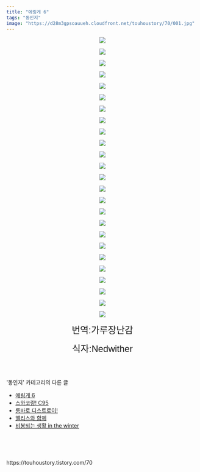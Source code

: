 ```yaml
---
title: "에링게 6"
tags: "동인지"
image: "https://d28m3gpsoauueh.cloudfront.net/touhoustory/70/001.jpg"
---
```

<div class="article">
<div class="tt_article_useless_p_margin"><p style="text-align: center; clear: none; float: none;"><img src="{{ site.imgserver4 }}/touhoustory/70/001.jpg"/></p><p style="text-align: center; clear: none; float: none;"><img src="{{ site.imgserver4 }}/touhoustory/70/002.jpg"/></p><p style="text-align: center; clear: none; float: none;"><img src="{{ site.imgserver4 }}/touhoustory/70/003.jpg"/></p><p style="text-align: center; clear: none; float: none;"><img src="{{ site.imgserver4 }}/touhoustory/70/004.jpg"/></p><p style="text-align: center; clear: none; float: none;"><img src="{{ site.imgserver4 }}/touhoustory/70/005.jpg"/></p><p style="text-align: center; clear: none; float: none;"><img src="{{ site.imgserver4 }}/touhoustory/70/006.jpg"/></p><p style="text-align: center; clear: none; float: none;"><img src="{{ site.imgserver4 }}/touhoustory/70/007.jpg"/></p><p style="text-align: center; clear: none; float: none;"><img src="{{ site.imgserver4 }}/touhoustory/70/008.jpg"/></p><p style="text-align: center; clear: none; float: none;"><img src="{{ site.imgserver4 }}/touhoustory/70/009.jpg"/></p><p style="text-align: center; clear: none; float: none;"><img src="{{ site.imgserver4 }}/touhoustory/70/010.jpg"/></p><p style="text-align: center; clear: none; float: none;"><img src="{{ site.imgserver4 }}/touhoustory/70/011.jpg"/></p><p style="text-align: center; clear: none; float: none;"><img src="{{ site.imgserver4 }}/touhoustory/70/012.jpg"/></p><p style="text-align: center; clear: none; float: none;"><img src="{{ site.imgserver4 }}/touhoustory/70/013.jpg"/></p><p style="text-align: center; clear: none; float: none;"><img src="{{ site.imgserver4 }}/touhoustory/70/014.jpg"/></p><p style="text-align: center; clear: none; float: none;"><img src="{{ site.imgserver4 }}/touhoustory/70/015.jpg"/></p><p style="text-align: center; clear: none; float: none;"><img src="{{ site.imgserver4 }}/touhoustory/70/016.jpg"/></p><p style="text-align: center; clear: none; float: none;"><img src="{{ site.imgserver4 }}/touhoustory/70/017.jpg"/></p><p style="text-align: center; clear: none; float: none;"><img src="{{ site.imgserver4 }}/touhoustory/70/018.jpg"/></p><p style="text-align: center; clear: none; float: none;"><img src="{{ site.imgserver4 }}/touhoustory/70/019.jpg"/></p><p style="text-align: center; clear: none; float: none;"><img src="{{ site.imgserver4 }}/touhoustory/70/020.jpg"/></p><p style="text-align: center; clear: none; float: none;"><img src="{{ site.imgserver4 }}/touhoustory/70/021.jpg"/></p><p style="text-align: center; clear: none; float: none;"><img src="{{ site.imgserver4 }}/touhoustory/70/022.jpg"/></p><p style="text-align: center; clear: none; float: none;"><img src="{{ site.imgserver4 }}/touhoustory/70/023.jpg"/></p><p style="text-align: center; clear: none; float: none;"><img src="{{ site.imgserver4 }}/touhoustory/70/024.jpg"/></p><p style="text-align: center; clear: none; float: none;"><img src="{{ site.imgserver4 }}/touhoustory/70/025.jpg"/></p><p style="text-align: center;"><span style="font-size: 18pt;"><span style='font-size: 18pt; font-family: "맑은 고딕", sans-serif;'>번역:가루장난감</span></span></p><p style="text-align: center;"><span style='font-size: 18pt; font-family: "맑은 고딕", sans-serif;'>식자:Nedwither</span><span style='font-size: 18pt; font-family: "맑은 고딕", sans-serif;'></span><span style='font-size: 18pt; font-family: "맑은 고딕", sans-serif;'></span><span style='font-size: 18pt; font-family: "맑은 고딕", sans-serif;'></span><span style='font-size: 18pt; font-family: "맑은 고딕", sans-serif;'></span><span style='font-size: 18pt; font-family: "맑은 고딕", sans-serif;'></span><span style='font-size: 18pt; font-family: "맑은 고딕", sans-serif;'></span><span style='font-size: 18pt; font-family: "맑은 고딕", sans-serif;'></span><span style='font-size: 18pt; font-family: "맑은 고딕", sans-serif;'></span><span style='font-size: 18pt; font-family: "맑은 고딕", sans-serif;'></span><span style='font-size: 18pt; font-family: "맑은 고딕", sans-serif;'></span><span style='font-size: 18pt; font-family: "맑은 고딕", sans-serif;'></span><span style='font-size: 18pt; font-family: "맑은 고딕", sans-serif;'></span><span style='font-size: 18pt; font-family: "맑은 고딕", sans-serif;'></span><span style='font-size: 18pt; font-family: "맑은 고딕", sans-serif;'></span><span style='font-size: 18pt; font-family: "맑은 고딕", sans-serif;'></span><span style='font-size: 18pt; font-family: "맑은 고딕", sans-serif;'></span><span style='font-size: 18pt; font-family: "맑은 고딕", sans-serif;'></span><span style='font-size: 18pt; font-family: "맑은 고딕", sans-serif;'></span><span style='font-size: 18pt; font-family: "맑은 고딕", sans-serif;'></span><span style='font-size: 18pt; font-family: "맑은 고딕", sans-serif;'></span><span style='font-size: 18pt; font-family: "맑은 고딕", sans-serif;'></span><span style='font-size: 18pt; font-family: "맑은 고딕", sans-serif;'></span><span style='font-size: 18pt; font-family: "맑은 고딕", sans-serif;'></span><span style='font-size: 18pt; font-family: "맑은 고딕", sans-serif;'></span><span style='font-size: 18pt; font-family: "맑은 고딕", sans-serif;'></span><br/></p> </div></div><br/>
<div class="tagTrail">
</div><br/>
<div class="another">
<p>'동인지' 카테고리의 다른 글</p>
<ul>
<li><a href="/touhoustory_70">에링게 6</a></li>
<li><a href="/touhoustory_69">스와코랑! C95</a></li>
<li><a href="/touhoustory_67">룸바로 디스트로이!</a></li>
<li><a href="/touhoustory_66">앨리스와 함께</a></li>
<li><a href="/touhoustory_65">비봉되는 생활 in the winter</a></li>
</ul>
</div><br/>
<div class="cb_lstcomment">
</div><br/>
<br/>
<p id="refer">https://touhoustory.tistory.com/70</p>
<br/>
